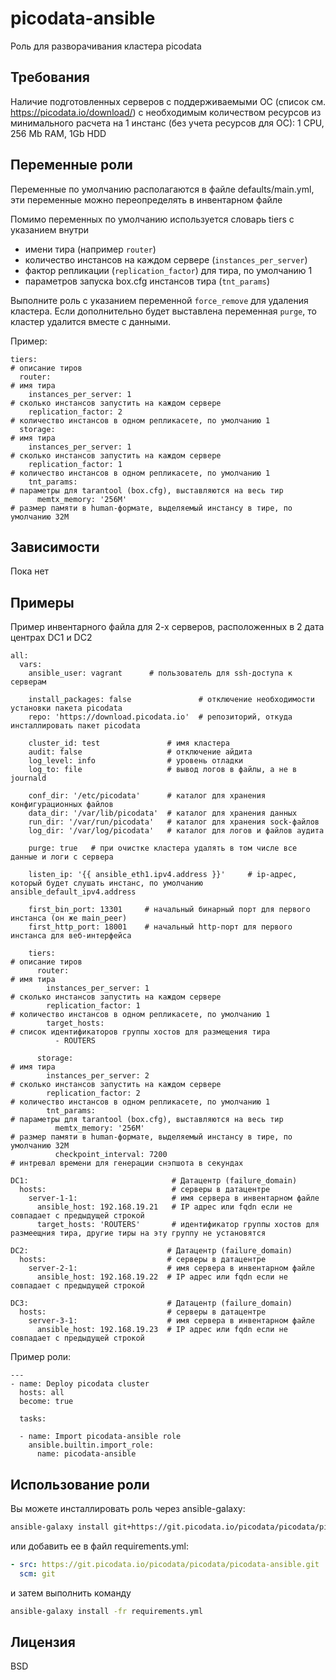 picodata-ansible
=========

Роль для разворачивания кластера picodata

Требования
------------

Наличие подготовленных серверов с поддерживаемыми ОС (список см. https://picodata.io/download/) с необходимым количеством ресурсов из минимального расчета на 1 инстанс (без учета ресурсов для ОС): 1 CPU, 256 Mb RAM, 1Gb HDD

Переменные роли
--------------

Переменные по умолчанию располагаются в файле defaults/main.yml, эти переменные можно переопределять в инвентарном файле

Помимо переменных по умолчанию используется словарь tiers с указанием внутри 
- имени тира (например `router`)
- количество инстансов на каждом сервере (`instances_per_server`)
- фактор репликации (`replication_factor`) для тира, по умолчанию 1
- параметров запуска box.cfg инстансов тира (`tnt_params`)

Выполните роль с указанием переменной `force_remove` для удаления кластера.
Если дополнительно будет выставлена переменная `purge`, то кластер удалится вместе с данными.

Пример:
```
tiers:                                                                        # описание тиров
  router:                                                                           # имя тира
    instances_per_server: 1                                                         # сколько инстансов запустить на каждом сервере
    replication_factor: 2                                                           # количество инстансов в одном репликасете, по умолчанию 1
  storage:                                                                        # имя тира
    instances_per_server: 1                                                       # сколько инстансов запустить на каждом сервере
    replication_factor: 1                                                         # количество инстансов в одном репликасете, по умолчанию 1
    tnt_params:                                                               # параметры для tarantool (box.cfg), выставляются на весь тир
      memtx_memory: '256M'                                                    # размер памяти в human-формате, выделяемый инстансу в тире, по умолчанию 32M
```


Зависимости
------------

Пока нет

Примеры
----------------

Пример инвентарного файла для 2-х серверов, расположенных в 2 дата центрах DC1 и DC2
```
all:
  vars:
    ansible_user: vagrant      # пользователь для ssh-доступа к серверам           

    install_packages: false               # отключение необходимости установки пакета picodata
    repo: 'https://download.picodata.io'  # репозиторий, откуда инсталлировать пакет picodata

    cluster_id: test               # имя кластера
    audit: false                   # отключение айдита
    log_level: info                # уровень отладки
    log_to: file                   # вывод логов в файлы, а не в journald

    conf_dir: '/etc/picodata'      # каталог для хранения конфигурационных файлов
    data_dir: '/var/lib/picodata'  # каталог для хранения данных
    run_dir: '/var/run/picodata'   # каталог для хранения sock-файлов
    log_dir: '/var/log/picodata'   # каталог для логов и файлов аудита

    purge: true   # при очистке кластера удалять в том числе все данные и логи с сервера

    listen_ip: '{{ ansible_eth1.ipv4.address }}'     # ip-адрес, который будет слушать инстанс, по умолчанию ansible_default_ipv4.address

    first_bin_port: 13301     # начальный бинарный порт для первого инстанса (он же main_peer)
    first_http_port: 18001    # начальный http-порт для первого инстанса для веб-интерфейса

    tiers:                                                                        # описание тиров
      router:                                                                           # имя тира
        instances_per_server: 1                                                         # сколько инстансов запустить на каждом сервере
        replication_factor: 1                                                           # количество инстансов в одном репликасете, по умолчанию 1
        target_hosts:                                                                   # список идентификаторов группы хостов для размещения тира
          - ROUTERS

      storage:                                                                        # имя тира
        instances_per_server: 2                                                       # сколько инстансов запустить на каждом сервере
        replication_factor: 2                                                         # количество инстансов в одном репликасете, по умолчанию 1
        tnt_params:                                                               # параметры для tarantool (box.cfg), выставляются на весь тир
          memtx_memory: '256M'                                                    # размер памяти в human-формате, выделяемый инстансу в тире, по умолчанию 32M
          checkpoint_interval: 7200                                               # интревал времени для генерации снэпшота в секундах

DC1:                                # Датацентр (failure_domain)
  hosts:                            # серверы в датацентре
    server-1-1:                     # имя сервера в инвентарном файле
      ansible_host: 192.168.19.21   # IP адрес или fqdn если не совпадает с предыдущей строкой
      target_hosts: 'ROUTERS'       # идентификатор группы хостов для размеещния тира, другие тиры на эту группу не установятся

DC2:                               # Датацентр (failure_domain)
  hosts:                           # серверы в датацентре
    server-2-1:                    # имя сервера в инвентарном файле
      ansible_host: 192.168.19.22  # IP адрес или fqdn если не совпадает с предыдущей строкой

DC3:                               # Датацентр (failure_domain)
  hosts:                           # серверы в датацентре
    server-3-1:                    # имя сервера в инвентарном файле
      ansible_host: 192.168.19.23  # IP адрес или fqdn если не совпадает с предыдущей строкой
```

Пример роли:
```
---
- name: Deploy picodata cluster
  hosts: all
  become: true

  tasks:

  - name: Import picodata-ansible role
    ansible.builtin.import_role:
      name: picodata-ansible
```

## Использование роли

Вы можете инсталлировать роль через ansible-galaxy:


```bash
ansible-galaxy install git+https://git.picodata.io/picodata/picodata/picodata-ansible.git
```

или добавить ее в файл requirements.yml:

```yml
- src: https://git.picodata.io/picodata/picodata/picodata-ansible.git
  scm: git
```

и затем выполнить команду
```bash
ansible-galaxy install -fr requirements.yml
```


Лицензия
-------

BSD

